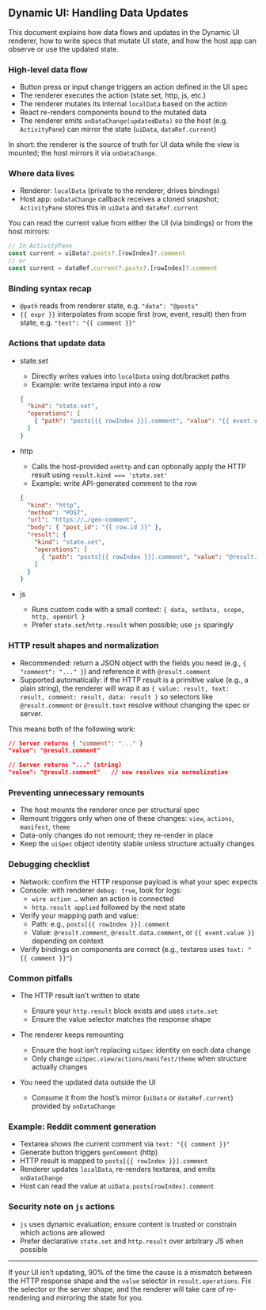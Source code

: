 ## Dynamic UI: Handling Data Updates

This document explains how data flows and updates in the Dynamic UI renderer, how to write specs that mutate UI state, and how the host app can observe or use the updated state.

### High-level data flow

- Button press or input change triggers an action defined in the UI spec
- The renderer executes the action (state.set, http, js, etc.)
- The renderer mutates its internal `localData` based on the action
- React re-renders components bound to the mutated data
- The renderer emits `onDataChange(updatedData)` so the host (e.g. `ActivityPane`) can mirror the state (`uiData`, `dataRef.current`)

In short: the renderer is the source of truth for UI data while the view is mounted; the host mirrors it via `onDataChange`.

### Where data lives

- Renderer: `localData` (private to the renderer, drives bindings)
- Host app: `onDataChange` callback receives a cloned snapshot; `ActivityPane` stores this in `uiData` and `dataRef.current`

You can read the current value from either the UI (via bindings) or from the host mirrors:

```ts
// In ActivityPane
const current = uiData?.posts?.[rowIndex]?.comment
// or
const current = dataRef.current?.posts?.[rowIndex]?.comment
```

### Binding syntax recap

- `@path` reads from renderer state, e.g. `"data": "@posts"`
- `{{ expr }}` interpolates from scope first (row, event, result) then from state, e.g. `"text": "{{ comment }}"`

### Actions that update data

- state.set
  - Directly writes values into `localData` using dot/bracket paths
  - Example: write textarea input into a row
  ```json
  {
    "kind": "state.set",
    "operations": [
      { "path": "posts[{{ rowIndex }}].comment", "value": "{{ event.value }}" }
    ]
  }
  ```

- http
  - Calls the host-provided `onHttp` and can optionally apply the HTTP result using `result.kind === 'state.set'`
  - Example: write API-generated comment to the row
  ```json
  {
    "kind": "http",
    "method": "POST",
    "url": "https://…/gen-comment",
    "body": { "post_id": "{{ row.id }}" },
    "result": {
      "kind": "state.set",
      "operations": [
        { "path": "posts[{{ rowIndex }}].comment", "value": "@result.comment" }
      ]
    }
  }
  ```

- js
  - Runs custom code with a small context: `{ data, setData, scope, http, openUrl }`
  - Prefer `state.set`/`http.result` when possible; use `js` sparingly

### HTTP result shapes and normalization

- Recommended: return a JSON object with the fields you need (e.g., `{ "comment": "..." }`) and reference it with `@result.comment`
- Supported automatically: if the HTTP result is a primitive value (e.g., a plain string), the renderer will wrap it as
  `{ value: result, text: result, comment: result, data: result }`
  so selectors like `@result.comment` or `@result.text` resolve without changing the spec or server.

This means both of the following work:

```json
// Server returns { "comment": "..." }
"value": "@result.comment"

// Server returns "..." (string)
"value": "@result.comment"   // now resolves via normalization
```

### Preventing unnecessary remounts

- The host mounts the renderer once per structural spec
- Remount triggers only when one of these changes: `view`, `actions`, `manifest`, `theme`
- Data-only changes do not remount; they re-render in place
- Keep the `uiSpec` object identity stable unless structure actually changes

### Debugging checklist

- Network: confirm the HTTP response payload is what your spec expects
- Console: with renderer `debug: true`, look for logs:
  - `wire action …` when an action is connected
  - `http.result applied` followed by the next state
- Verify your mapping path and value:
  - Path: e.g., `posts[{{ rowIndex }}].comment`
  - Value: `@result.comment`, `@result.data.comment`, or `{{ event.value }}` depending on context
- Verify bindings on components are correct (e.g., textarea uses `text: "{{ comment }}"`)

### Common pitfalls

- The HTTP result isn’t written to state
  - Ensure your `http.result` block exists and uses `state.set`
  - Ensure the value selector matches the response shape

- The renderer keeps remounting
  - Ensure the host isn’t replacing `uiSpec` identity on each data change
  - Only change `uiSpec.view/actions/manifest/theme` when structure actually changes

- You need the updated data outside the UI
  - Consume it from the host’s mirror (`uiData` or `dataRef.current`) provided by `onDataChange`

### Example: Reddit comment generation

- Textarea shows the current comment via `text: "{{ comment }}"`
- Generate button triggers `genComment` (http)
- HTTP result is mapped to `posts[{{ rowIndex }}].comment`
- Renderer updates `localData`, re-renders textarea, and emits `onDataChange`
- Host can read the value at `uiData.posts[rowIndex].comment`

### Security note on `js` actions

- `js` uses dynamic evaluation; ensure content is trusted or constrain which actions are allowed
- Prefer declarative `state.set` and `http.result` over arbitrary JS when possible

---

If your UI isn’t updating, 90% of the time the cause is a mismatch between the HTTP response shape and the `value` selector in `result.operations`. Fix the selector or the server shape, and the renderer will take care of re-rendering and mirroring the state for you.


